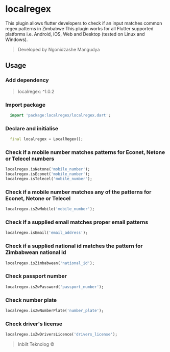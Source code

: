 # localregex

This plugin allows flutter developers to check if an input matches common regex patterns in Zimbabwe
This plugin works for all Flutter supported platforms i.e. Android, iOS, Web and Desktop (tested on Linux and Windows).

> Developed by Ngonidzashe Mangudya

## Usage
### Add dependency
> localregex: ^1.0.2

### Import package
```dart
  import 'package:localregex/localregex.dart';
```
### Declare and initialise
```dart
  final localregex = LocalRegex();
```

### Check if a mobile number matches patterns for Econet, Netone or Telecel numbers

```dart
localregex.isNetone('mobile_number');
localregex.isEconet('mobile_number');
localregex.isTelecel('mobile_number');
```

### Check if a mobile number matches any of the patterns for Econet, Netone or Telecel

```dart
localregex.isZwMobile('mobile_number');
```

### Check if a supplied email matches proper email patterns

```dart
localregex.isEmail('email_address');
```

### Check if a supplied national id matches the pattern for Zimbabwean national id

```dart
localregex.isZimbabwean('national_id');
```

### Check passport number

```dart
localregex.isZwPassword('passport_number');
```

### Check number plate

```dart
localregex.isZwNumberPlate('number_plate');
```

### Check driver's license

```dart
localregex.isZwDriversLicence('drivers_license');
```

> Inbilt Teknolog ©
